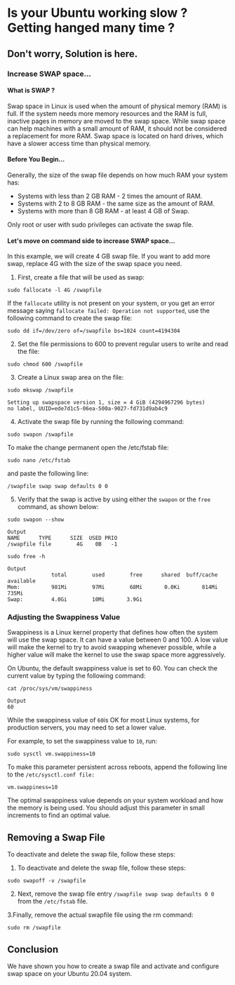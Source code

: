 # Is your Ubuntu working slow ? Getting hanged many time ?
## Don't worry, Solution is here.
### Increase SWAP space...

#### What is SWAP ?
Swap space in Linux is used when the amount of physical memory (RAM) is full. If the system needs more memory resources and the RAM is full, inactive pages in memory are moved to the swap space. While swap space can help machines with a small amount of RAM, it should not be considered a replacement for more RAM. Swap space is located on hard drives, which have a slower access time than physical memory.

#### Before You Begin...
Generally, the size of the swap file depends on how much RAM your system has:
- Systems with less than 2 GB RAM - 2 times the amount of RAM.
- Systems with 2 to 8 GB RAM - the same size as the amount of RAM.
- Systems with more than 8 GB RAM - at least 4 GB of Swap.

Only root or user with sudo privileges can activate the swap file.

#### Let's move on command side to increase SWAP space...
In this example, we will create 4 GB swap file. If you want to add more swap, replace 4G with the size of the swap space you need.

1. First, create a file that will be used as swap:
```
sudo fallocate -l 4G /swapfile
```
If the `fallocate` utility is not present on your system, or you get an error message saying `fallocate failed: Operation not supported`, use the following command to create the swap file:
```
sudo dd if=/dev/zero of=/swapfile bs=1024 count=4194304
```
2. Set the file permissions to 600 to prevent regular users to write and read the file:
```
sudo chmod 600 /swapfile
```
3. Create a Linux swap area on the file:
```
sudo mkswap /swapfile
```
```
Setting up swapspace version 1, size = 4 GiB (4294967296 bytes)
no label, UUID=ede7d1c5-06ea-500a-9027-fd731d9ab4c9
```
4. Activate the swap file by running the following command:
```
sudo swapon /swapfile
```
To make the change permanent open the /etc/fstab file:
```
sudo nano /etc/fstab
```
and paste the following line:
```
/swapfile swap swap defaults 0 0
```
5. Verify that the swap is active by using either the `swapon` or the `free` command, as shown below:
```
sudo swapon --show
```
```
Output
NAME      TYPE      SIZE  USED PRIO
/swapfile file        4G    0B   -1
```
```
sudo free -h
```
```
Output
              total        used        free      shared  buff/cache   available
Mem:          981Mi        97Mi        68Mi       0.0Ki       814Mi       735Mi
Swap:         4.0Gi        10Mi       3.9Gi
```
### Adjusting the Swappiness Value
Swappiness is a Linux kernel property that defines how often the system will use the swap space. It can have a value between 0 and 100. A low value will make the kernel to try to avoid swapping whenever possible, while a higher value will make the kernel to use the swap space more aggressively.

On Ubuntu, the default swappiness value is set to 60. You can check the current value by typing the following command:

```
cat /proc/sys/vm/swappiness
```
```
Output
60
```
While the swappiness value of `60`is OK for most Linux systems, for production servers, you may need to set a lower value.

For example, to set the swappiness value to `10`, run:
```
sudo sysctl vm.swappiness=10
```
To make this parameter persistent across reboots, append the following line to the `/etc/sysctl.conf file:`
```
vm.swappiness=10
```
The optimal swappiness value depends on your system workload and how the memory is being used. You should adjust this parameter in small increments to find an optimal value.

## Removing a Swap File 
To deactivate and delete the swap file, follow these steps:

1. To deactivate and delete the swap file, follow these steps:
```
sudo swapoff -v /swapfile
```
2. Next, remove the swap file entry `/swapfile swap swap defaults 0 0` from the `/etc/fstab` file.

3.Finally, remove the actual swapfile file using the rm command:
```
sudo rm /swapfile
```
## Conclusion 
We have shown you how to create a swap file and activate and configure swap space on your Ubuntu 20.04 system.

